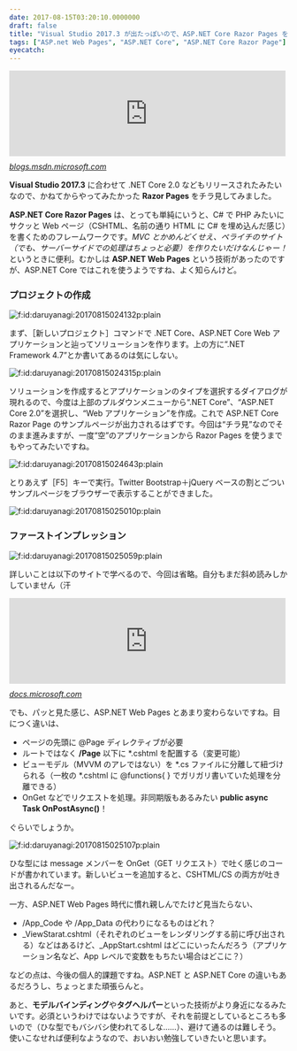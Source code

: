 ```yaml
---
date: 2017-08-15T03:20:10.0000000
draft: false
title: "Visual Studio 2017.3 が出たっぽいので、ASP.NET Core Razor Pages をチラ見してみる"
tags: ["ASP.net Web Pages", "ASP.NET Core", "ASP.NET Core Razor Page"]
eyecatch: 
---
```

<p><iframe src="https://hatenablog-parts.com/embed?url=https%3A%2F%2Fblogs.msdn.microsoft.com%2Fvisualstudio%2F2017%2F08%2F14%2Fvisual-studio-2017-version-15-3-released%2F" title="Visual Studio 2017 Version 15.3 Released" class="embed-card embed-webcard" scrolling="no" frameborder="0" style="display: block; width: 100%; height: 155px; max-width: 500px; margin: 10px 0px;"></iframe><cite class="hatena-citation"><a href="https://blogs.msdn.microsoft.com/visualstudio/2017/08/14/visual-studio-2017-version-15-3-released/">blogs.msdn.microsoft.com</a></cite></p><p><b>Visual Studio 2017.3</b> に合わせて .NET Core 2.0 などもリリースされたみたいなので、かねてからやってみたかった <b>Razor Pages</b> をチラ見してみました。</p><p><b>ASP.NET Core Razor Pages</b> は、とっても単純にいうと、C# で PHP みたいにサクッと Web ページ（CSHTML、名前の通り HTML に C# を埋め込んだ感じ）を書くためのフレームワークです。<i>MVC とかめんどくせえ、ペライチのサイト（でも、サーバーサイドでの処理はちょっと必要）を作りたいだけなんじゃー！　</i>というときに便利。むかしは <b>ASP.NET Web Pages</b> という技術があったのですが、ASP.NET Core ではこれを使うようですね、よく知らんけど。</p>

<div class="section">
<h3>プロジェクトの作成</h3>
<p><span itemscope itemtype="http://schema.org/Photograph"><img src="20170815024132.png" alt="f:id:daruyanagi:20170815024132p:plain" title="f:id:daruyanagi:20170815024132p:plain" class="hatena-fotolife" itemprop="image"></span></p><p>まず、［新しいプロジェクト］コマンドで .NET Core、ASP.NET Core Web アプリケーションと辿ってソリューションを作ります。上の方に“.NET Framework 4.7”とか書いてあるのは気にしない。</p><p><span itemscope itemtype="http://schema.org/Photograph"><img src="20170815024315.png" alt="f:id:daruyanagi:20170815024315p:plain" title="f:id:daruyanagi:20170815024315p:plain" class="hatena-fotolife" itemprop="image"></span></p><p>ソリューションを作成するとアプリケーションのタイプを選択するダイアログが現れるので、今度は上部のプルダウンメニューから“.NET Core”、“ASP.NET Core 2.0”を選択し、“Web アプリケーション”を作成。これで ASP.NET Core Razor Page のサンプルページが出力されるはずです。今回は“チラ見”なのでそのまま進みますが、一度“空”のアプリケーションから Razor Pages を使うまでもやってみたいですね。</p><p><span itemscope itemtype="http://schema.org/Photograph"><img src="20170815024643.png" alt="f:id:daruyanagi:20170815024643p:plain" title="f:id:daruyanagi:20170815024643p:plain" class="hatena-fotolife" itemprop="image"></span></p><p>とりあえず［F5］キーで実行。Twitter Bootstrap＋jQuery ベースの割とごついサンプルページをブラウザーで表示することができました。</p><p><span itemscope itemtype="http://schema.org/Photograph"><img src="20170815025010.png" alt="f:id:daruyanagi:20170815025010p:plain" title="f:id:daruyanagi:20170815025010p:plain" class="hatena-fotolife" itemprop="image"></span><br />
</p>

</div>
<div class="section">
<h3>ファーストインプレッション</h3>
<p><span itemscope itemtype="http://schema.org/Photograph"><img src="20170815025059.png" alt="f:id:daruyanagi:20170815025059p:plain" title="f:id:daruyanagi:20170815025059p:plain" class="hatena-fotolife" itemprop="image"></span></p><p>詳しいことは以下のサイトで学べるので、今回は省略。自分もまだ斜め読みしかしていません（汗</p><p><iframe src="https://hatenablog-parts.com/embed?url=https%3A%2F%2Fdocs.microsoft.com%2Fen-us%2Faspnet%2Fcore%2Ftutorials%2Frazor-pages%2Frazor-pages-start" title="Getting started with Razor Pages in ASP.NET Core" class="embed-card embed-webcard" scrolling="no" frameborder="0" style="display: block; width: 100%; height: 155px; max-width: 500px; margin: 10px 0px;"></iframe><cite class="hatena-citation"><a href="https://docs.microsoft.com/en-us/aspnet/core/tutorials/razor-pages/razor-pages-start">docs.microsoft.com</a></cite></p><p>でも、パッと見た感じ、ASP.NET Web Pages とあまり変わらないですね。目につく違いは、</p>

<ul>
<li>ページの先頭に @Page ディレクティブが必要</li>
<li>ルートではなく <b>/Page</b> 以下に *.cshtml を配置する（変更可能）</li>
<li>ビューモデル（MVVM のアレではない）を *.cs ファイルに分離して紐づけられる（一枚の *.cshtml に @functions{ } でガリガリ書いていた処理を分離できる）</li>
<li>OnGet などでリクエストを処理。非同期版もあるみたい <b>public async Task<IActionResult> OnPostAsync()</b>！</li>
</ul><p>ぐらいでしょうか。</p><p><span itemscope itemtype="http://schema.org/Photograph"><img src="20170815025107.png" alt="f:id:daruyanagi:20170815025107p:plain" title="f:id:daruyanagi:20170815025107p:plain" class="hatena-fotolife" itemprop="image"></span></p><p>ひな型には message メンバーを OnGet（GET リクエスト）で吐く感じのコードが書かれています。新しいビューを追加すると、CSHTML/CS の両方が吐き出されるんだなー。</p><p>一方、ASP.NET Web Pages 時代に慣れ親しんでたけど見当たらない、</p>

<ul>
<li>/App_Code や /App_Data の代わりになるものはどれ？</li>
<li>_ViewStarat.cshtml（それぞれのビューをレンダリングする前に呼び出される）などはあるけど、_AppStart.cshtml はどこにいったんだろう（アプリケーション名など、App レベルで変数をもちたい場合はどこに？）</li>
</ul><p>などの点は、今後の個人的課題ですね。ASP.NET と ASP.NET Core の違いもあるだろうし、ちょっとまた頑張らんと。</p><p>あと、<b>モデルバインディング</b>や<b>タグヘルパー</b>といった技術がより身近になるみたいです。必須というわけではないようですが、それを前提としているところも多いので（ひな型でもバシバシ使われてるしな……）、避けて通るのは難しそう。使いこなせれば便利なようなので、おいおい勉強していきたいと思います。</p>

</div>